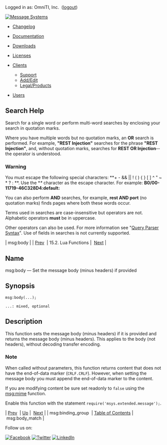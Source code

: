 Logged in as: OmniTI, Inc.  ([logout](https://support.messagesystems.com/logout.php))

[![Message Systems](https://support.messagesystems.com/images/ms-white205.png)](https://support.messagesystems.com/start.php) 

*   [Changelog](https://support.messagesystems.com/start.php?show=changelog)
*   [Documentation](https://support.messagesystems.com/docs/)
*   [Downloads](https://support.messagesystems.com/start.php)

*   [Licenses](https://support.messagesystems.com/license_summary.php)
*   <a href="">Clients</a>
    *   [Support](https://support.messagesystems.com/cs.php)
    *   [Add/Edit](https://support.messagesystems.com/edit_client.php)
    *   [Legal/Products](https://support.messagesystems.com/edit_products.php)
*   [Users](https://support.messagesystems.com/edit_customer.php)

## Search Help

Search for a single word or perform multi-word searches by enclosing your search in quotation marks.

Where you have multiple words but no quotation marks, an **OR** search is performed. For example, **"REST Injection"** searches for the phrase **"REST Injection"**, and, without quotation marks, searches for **REST OR Injection**--the operator is understood.

### Warning

You must escape the following special characters: **+ - && || ! ( ) { } [ ] ^ " ~ * ? : \**. Use the **\** character as the escape character. For example: **B0/00-11719-46C328D4\:default\:**

You can also perform **AND** searches, for example, **rest AND port** (no quotation marks) finds pages where both these words occur.

Terms used in searches are case-insensitive but operators are not. Alphabetic operators **must** be in uppercase.

Other operators can also be used. For more information see "[Query Parser Syntax](https://lucene.apache.org/core/old_versioned_docs/versions/3_0_0/queryparsersyntax.html)". Use of fields in searches is not currently supported.

| msg:body |
| [Prev](lua.ref.msg_binding_group.php)  | 15.2. Lua Functions |  [Next](lua.ref.msg_body_match.php) |

<a name="lua.ref.msg_body"></a>
## Name

msg:body — Set the message body (minus headers) if provided

<a name="idp25371616"></a>
## Synopsis

`msg:body(...);`

`...: mixed, optional`<a name="idp25374288"></a>
## Description

This function sets the message body (minus headers) if it is provided and returns the message body (minus headers). This applies to the body (not headers), without decoding transfer encoding.

### Note

When called without parameters, this function returns content that does not have the end-of-data marker (`CRLF.CRLF`). However, when setting the message body you must append the end-of-data marker to the content.

If you are modifying content be sure set readonly to `false` using the [msg:mime](lua.ref.msg_mime.php "msg:mime") function.

Enable this function with the statement `require('msys.extended.message');`.

| [Prev](lua.ref.msg_binding_group.php)  | [Up](lua.function.details.php) |  [Next](lua.ref.msg_body_match.php) |
| msg:binding_group  | [Table of Contents](index.php) |  msg:body_match |

Follow us on:

[![Facebook](https://support.messagesystems.com/images/icon-facebook.png)](http://www.facebook.com/messagesystems) [![Twitter](https://support.messagesystems.com/images/icon-twitter.png)](http://twitter.com/#!/MessageSystems) [![LinkedIn](https://support.messagesystems.com/images/icon-linkedin.png)](http://www.linkedin.com/company/message-systems)